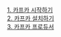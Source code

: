 [1. 카프카 시작하기](https://jang-namu.notion.site/1-1b64b3917fae8033a720e7025682aee9?pvs=4)  
[2. 카프카 설치하기](https://jang-namu.notion.site/2-1b64b3917fae80de861de4abe3e4ef03?pvs=4)  
[3. 카프카 프로듀서](https://jang-namu.notion.site/3-1b64b3917fae807d9fdcfa09c0f9ec40?pvs=4)  
